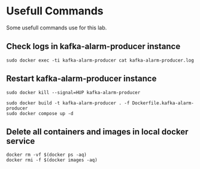 # Usefull Commands
Some usefull commands use for this lab.

## Check logs in kafka-alarm-producer instance

```
sudo docker exec -ti kafka-alarm-producer cat kafka-alarm-producer.log
```  

## Restart kafka-alarm-producer instance

```
sudo docker kill --signal=HUP kafka-alarm-producer
```

```
sudo docker build -t kafka-alarm-producer . -f Dockerfile.kafka-alarm-producer 
sudo docker compose up -d
``` 

## Delete all containers and images in local docker service

```
docker rm -vf $(docker ps -aq)
docker rmi -f $(docker images -aq)
```